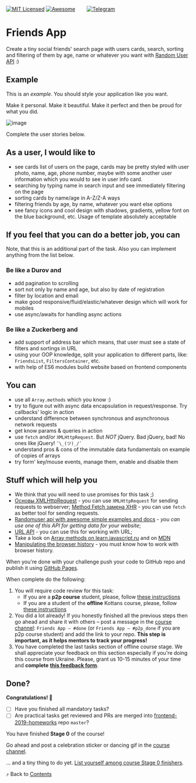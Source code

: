 [![MIT Licensed][icon-mit]][license]
[![Awesome][icon-awesome]][awesome]
&nbsp;&nbsp;&nbsp;&nbsp;&nbsp;&nbsp;
[![Telegram][icon-chat]][chat]

# Friends App

Create a tiny social friends' search page with users cards,
search, sorting and filtering of them by age, name
or whatever you want with [Random User API](https://randomuser.me) :)

## Example

This is an *example*. You should style your application like you want.

Make it personal. Make it beautiful. Make it perfect and then be proud for what you did.

![image](https://i.imgur.com/5tcpqcY.png)

Complete the user stories below.

## As a user, I would like to

* see cards list of users on the page, cards may be pretty styled with user photo, name, age, phone number, maybe with some another user information which you would to see in user info card.
* searching by typing name in search input and see immediately filtering on the page
* sorting cards by name/age in A-Z/Z-A ways
* filtering friends by age, by name, whatever you want else options
* see fancy icons and cool design with shadows, gradients, yellow font on the blue background, etc. Usage of template absolutely acceptable

## If you feel that you can do a better job, you can

Note, that this is an additional part of the task. Also you can implement anything from the list below.

### Be like a Durov and

* add pagination to scrolling
* sort not only by name and age, but also by date of registration
* filter by location and email
* make good responsive/fluid/elastic/whatever design which will work for mobiles
* use async/awaits for handling async actions

### Be like a Zuckerberg and

* add support of address bar which means, that user must see a state of filters and sortings in URL
* using your OOP knowledge, split your application to different parts, like: `FriendsList`, `FiltersContainer`, etc.
* with help of ES6 modules build website based on frontend components

## You can

* use all `Array.methods` which you know :)
* try to figure out with async data encapsulation in request/response. Try callbacks' logic in action
* understand difference between synchronous and asynchronous network requests
* get know params & queries in action
* use `fetch` and/or `XMLHttpRequest`. But *NOT* jQuery. Bad jQuery, bad! No ones like jQuery! `¯\_(ツ)_/¯`
* understand pros & cons of the immutable data fundamentals on example of copies of arrays
* try form' key/mouse events, manage them, enable and disable them

## Stuff which will help you

* We think that you will need to use promises for this task ;)
* [Основы XMLHttpRequest](https://learn.javascript.ru/ajax-xmlhttprequest) - you
  can use `XMLHttpRequest` for sending requests to webserver;
  [Method Fetch замена XHR](https://learn.javascript.ru/fetch) - you can use `fetch` as better tool for sending requests.
* [Randomuser api with awesome simple examples and docs](https://randomuser.me) -
  _you can use one of this API for getting data for your website_;
* [URL API](https://developer.mozilla.org/en-US/docs/Web/API/URL) - you can use
  this for working with URL;
* Take a look on [Array methods on learn.javascript.ru](https://learn.javascript.ru/array-methods) and on [MDN](https://developer.mozilla.org/en-US/docs/Web/JavaScript/Reference/Global_Objects/Array)
* [Manipulating the browser history](https://developer.mozilla.org/en-US/docs/Web/API/History_API) -
  you must know how to work with browser history.

When you're done with your challenge push your code to GitHub repo and publish
it using [GitHub Pages](https://pages.github.com).

When complete do the following:
1. You will require code review for this task:
   - If you are a **p2p course** student, please, follow [these instructions](https://github.com/kottans/frontend-2019-p2p/blob/master/CONTRIBUTING.md)
   - If you are a student of the **offline** Kottans course, please, follow [these instructions](https://github.com/kottans/frontend-2019-homeworks/blob/master/README.md)
1. You did a lot already! If you honestly finished all the previous steps then go ahead
   and share it with others –
   post a message in the [course channel][chat]:
   `Friends App — #done` (or `Friends App — #p2p_done` if you are p2p course student) and add the link to your repo. **This step is important, as it helps mentors to track your progress!**
1. You have completed the last tasks section of offline course stage.
   We shall appreciate your feedback on this section especially
   if you're doing this course from Ukraine.
   Please, grant us 10-15 minutes of your time and **complete**
   **[this feedback form](https://goo.gl/forms/3qotPDzLTwZYqFA42)**.

## Done?

__Congratulations! 🎉__

* [ ] Have you finished all mandatory tasks?
* [ ] Are practical tasks get reviewed and
      PRs are merged into
      [frontend-2019-homeworks](https://github.com/kottans/frontend-2019-homeworks)
      repo `master`?

You have finished __Stage 0__ of the course!

Go ahead and post a celebration sticker or dancing gif
in the [course channel][chat].

... and a tiny thing to do yet.
[List yourself among course Stage 0 finishers](../students/stage0-finishers.md).

⤴️ Back to [Contents](../contents.md)


[icon-chat]: https://img.shields.io/badge/chat-on%20telegram-blue.svg
[icon-mit]: https://img.shields.io/badge/license-MIT-blue.svg
[icon-awesome]: https://cdn.rawgit.com/sindresorhus/awesome/d7305f38d29fed78fa85652e3a63e154dd8e8829/media/badge.svg

[license]: https://github.com/Kottans/web/blob/master/LICENSE.md
[awesome]: https://github.com/sindresorhus/awesome#front-end-development
[chat]: https://t.me/joinchat/CX8EF1JmLm9IM6J6oy2U7Q
